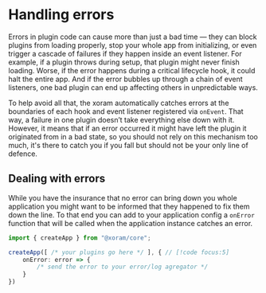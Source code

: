 # Handling errors

Errors in plugin code can cause more than just a bad time — they can block
plugins from loading properly, stop your whole app from initializing, or even
trigger a cascade of failures if they happen inside an event listener. For
example, if a plugin throws during setup, that plugin might never finish
loading. Worse, if the error happens during a critical lifecycle hook, it could
halt the entire app. And if the error bubbles up through a chain of event
listeners, one bad plugin can end up affecting others in unpredictable ways.

To help avoid all that, the xoram automatically catches errors at the boundaries
of each hook and event listener registered via `onEvent`. That way, a failure in
one plugin doesn’t take everything else down with it. However, it means that if
an error occurred it might have left the plugin it originated from in a bad
state, so you should not rely on this mechanism too much, it's there to catch
you if you fall but should not be your only line of defence.

## Dealing with errors

While you have the insurance that no error can bring down you whole application
you might want to be informed that they happened to fix them down the line. To
that end you can add to your application config a `onError` function that will
be called when the application instance catches an error.

```ts
import { createApp } from "@xoram/core";

createApp([ /* your plugins go here */ ], { // [!code focus:5]
	onError: error => {
		/* send the error to your error/log agregator */
	}
})
```